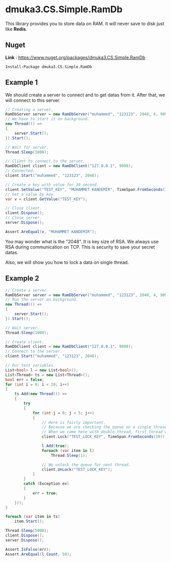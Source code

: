 # dmuka3.CS.Simple.RamDb

 This library provides you to store data on RAM. It will never save to disk just like **Redis**.
 
 ## Nuget
 **Link** : https://www.nuget.org/packages/dmuka3.CS.Simple.RamDb
 ```nuget
 Install-Package dmuka3.CS.Simple.RamDb
 ```
 
 ## Example 1

  We should create a server to connect and to get datas from it. After that, we will connect to this server.
  
  ```csharp
  // Creating a server.
  RamDbServer server = new RamDbServer("muhammed", "123123", 2048, 4, 9090, timeOutAuth: 1);
  // We have to start it on background.
  new Thread(() =>
  {
      server.Start();
  }).Start();

  // Wait for server.
  Thread.Sleep(1000);

  // Client to connect to the server.
  RamDbClient client = new RamDbClient("127.0.0.1", 9090);
  // Connected.
  client.Start("muhammed", "123123", 2048);

  // Create a key with value for 30 second.
  client.SetValue("TEST_KEY", "MUHAMMET KANDEMİR", TimeSpan.FromSeconds(30), out _);
  // Get a value by key.
  var v = client.GetValue("TEST_KEY");

  // Close client.
  client.Dispose();
  // Close server.
  server.Dispose();

  Assert.AreEqual(v, "MUHAMMET KANDEMİR");
  ```
  
  You may wonder what is the "2048". It is key size of RSA. We always use RSA during communication on TCP. This is security to save your secret datas.
  
  Also, we will show you how to lock a data on single thread.
  
## Example 2

```csharp
// Create a server.
RamDbServer server = new RamDbServer("muhammed", "123123", 2048, 4, 9090, timeOutAuth: 1);
// Run the server on background.
new Thread(() =>
{
    server.Start();
}).Start();

// Wait server.
Thread.Sleep(1000);

// Create client.
RamDbClient client = new RamDbClient("127.0.0.1", 9090);
// Connect to the server.
client.Start("muhammed", "123123", 2048);

// Our test variables.
List<bool> l = new List<bool>();
List<Thread> ts = new List<Thread>();
bool err = false;
for (int i = 0; i < 10; i++)
{
    ts.Add(new Thread(() =>
    {
        try
        {
            for (int j = 0; j < 5; j++)
            {
                // Here is fairly important.
                // Because we are checking the queue on a single thread.
                // When we come here with double thread, first thread will pass but second will stop here and wait previous thread to unlock the queue.
                client.Lock("TEST_LOCK_KEY", TimeSpan.FromSeconds(30));

                l.Add(true);
                foreach (var item in l)
                    Thread.Sleep(1);

                // We unlock the queue for next thread.
                client.UnLock("TEST_LOCK_KEY");
            }
        }
        catch (Exception ex)
        {
            err = true;
        }
    }));
}

foreach (var item in ts)
    item.Start();

Thread.Sleep(5000);
client.Dispose();
server.Dispose();

Assert.IsFalse(err);
Assert.AreEqual(l.Count, 50);
```
